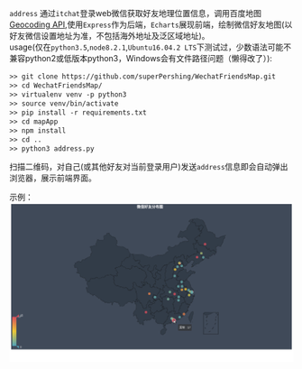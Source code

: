 
`address` 通过`itchat`登录web微信获取好友地理位置信息，调用百度地图[Geocoding API](http://lbsyun.baidu.com/index.php?title=webapi/guide/webservice-geocoding),使用`Express`作为后端，`Echarts`展现前端，绘制微信好友地图(以好友微信设置地址为准，不包括海外地址及泛区域地址)。  
usage(仅在`python3.5`,`node8.2.1`,`Ubuntu16.04.2 LTS`下测试过，少数语法可能不兼容python2或低版本python3，Windows会有文件路径问题（懒得改了）):
```
>> git clone https://github.com/superPershing/WechatFriendsMap.git
>> cd WechatFriendsMap/
>> virtualenv venv -p python3
>> source venv/bin/activate
>> pip install -r requirements.txt
>> cd mapApp
>> npm install
>> cd ..
>> python3 address.py
```
扫描二维码，对自己(或其他好友对当前登录用户)发送`address`信息即会自动弹出浏览器，展示前端界面。  


示例：
![](map_instance.png)
